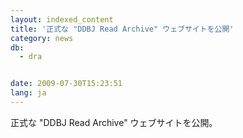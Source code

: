 ```yaml
---
layout: indexed_content
title: '正式な "DDBJ Read Archive" ウェブサイトを公開'
category: news
db:
  - dra


date: 2009-07-30T15:23:51
lang: ja
---
```


正式な "DDBJ Read Archive" ウェブサイトを公開。
